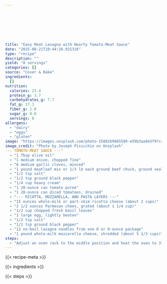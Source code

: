 ```yaml
---








title: "Easy Meat Lasagna with Hearty Tomato-Meat Sauce"
date: "2025-08-21T10:44:26.931316"
type: "recipe"
description: ""
yield: "8 servings"
categories: []
source: "Cover & Bake"
ingredients:
  []
nutrition:
  calories: 23.4
  protein_g: 3.7
  carbohydrates_g: 7.7
  fat_g: 17.1
  fiber_g: 1.0
  sugar_g: 0.0
  servings: 8
allergens:
  - "dairy"
  - "eggs"
  - "gluten"
image: "https://images.unsplash.com/photo-1588269965589-e59b3aa943f9?crop=entropy&cs=tinysrgb&fit=max&fm=jpg&ixid=M3w3OTQ5MzV8MHwxfHNlYXJjaHwxfHxlYXN5JTIwbWVhdCUyMGxhc2FnbmElMjB3aXRoJTIwaGVhcnR5JTIwdG9tYXRvLW1lYXQlMjBzYXVjZSUyMGZvb2R8ZW58MXwwfHx8MTc1NTc5NTc5OHww&ixlib=rb-4.1.0&q=80&w=1080"
image_credit: "Photo by Joseph Pisicchio on Unsplash"
--- TOMATO-MEAT SAUCE ---"
  - "1 Tbsp olive oil"
  - "1 medium onion, chopped fine"
  - "6 medium garlic cloves, minced"
  - "1 pound meatloaf mix or 1/3 lb each ground beef chuck, ground veal, and ground pork (or lean beef)"
  - "1/2 tsp salt"
  - "1/2 tsp ground black pepper"
  - "1/4 cup heavy cream"
  - "1 28-ounce can tomato puree"
  - "1 28-ounce can diced tomatoes, drained"
  - "--- RICOTTA, MOZZARELLA, AND PASTA LAYERS ---"
  - "15 ounces whole-milk or part-skim ricotta cheese (about 2 cups)"
  - "2 1/2 ounces Parmesan chees, grated (about 1 1/4 cup)"
  - "1/2 cup chopped fresh basil leaves"
  - "1 large egg, lightly beaten"
  - "1/2 tsp salt"
  - "1/2 tsp ground black pepper"
  - "12 no-boil lasagna noodles from one 8 or 9-ounce package"
  - "1 pound whole-milk mozzarella cheese, shredded (about 5 1/3 cups)"
steps:
  - "Adjust an oven rack to the middle position and heat the oven to 375 degrees. FOR THE SAUCE: Heat the oil in a Dutch oven over medium heat until shimmering. Add the onion and cook, stirring occasionally, until softened but not browned, about 2 minutes. Add the garlic and cook until fragrant, about 30 seconds. Add the ground meat, salt, and pepper; cook, breaking the meat into small pieces with a wooden spoon, until the meat loses its raw color but has not browned, about 4 minutes. Add the cream; bring to a simmer and cook, stirring occasionally, until the liquid evaporates and only the fat remains, about 4 minutes. Add the tomato puree and drained diced tomatoes; bring to a slow simmer and cook until the flavors are blended, about 3 minutes; set the sauce aside. FOR THE LAYERS: Mix the ricotta, 1 cup of the Parmesan, the basil, egg, salt, and pepper together in a medium bowl until well combined and creamy; set aside. Smear the entire bottom of a 9 by 13- inch baking dish (or a shallow casserole dish of similar size) with 1/4 cup of the meat sauce (avoiding large chunks of meat). Place 3 of the noodles in the baking dish to create the first layer. Drop 1/3 cup of the ricotta mixture down the center of each noodle and level the domed mounds by pressing with the back of the measuring spoon. Sprinkle evenly with 1 1/3 cups of the mozzarella. Spoon 1 1/2 cups of the meat sauce evenly over the cheese. Repeat the layering of the noodles, ricotta, mozzarella, and sauce two more times. Place the 3 remaining noodles on top of the sauce, then spread the remaining sauce over the noodles, sprinkle with the remaining 1 1/3 cups mozzarella, and then with the remaining 1/4 cup Parmesan. Planning Ahead: Assemble the casserole as directed in step 4 but do not bake. Wrap the dish tightly with plastic wrap and refrigerate for up to 3 days or freeze, tightly wrapped with an additional layer of foil, for up to 2 months. If frozen, thaw in the refrigerator for at least 24 hours."
---
```


{{< recipe-meta >}}

{{< ingredients >}}

{{< steps >}}

